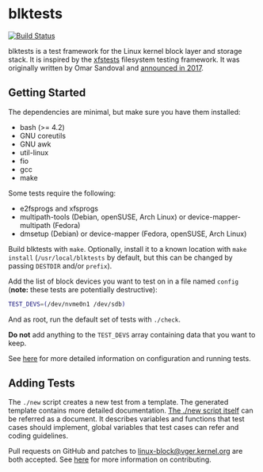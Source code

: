 # blktests

[![Build Status](https://github.com/osandov/blktests/workflows/CI/badge.svg)](https://github.com/osandov/blktests/actions)

blktests is a test framework for the Linux kernel block layer and storage
stack. It is inspired by the [xfstests](https://git.kernel.org/pub/scm/fs/xfs/xfstests-dev.git/)
filesystem testing framework. It was originally written by Omar Sandoval and
[announced in
2017](https://lore.kernel.org/linux-block/20170512184905.GA15267@vader.DHCP.thefacebook.com/).

## Getting Started

The dependencies are minimal, but make sure you have them installed:

- bash (>= 4.2)
- GNU coreutils
- GNU awk
- util-linux
- fio
- gcc
- make

Some tests require the following:

- e2fsprogs and xfsprogs
- multipath-tools (Debian, openSUSE, Arch Linux) or device-mapper-multipath
  (Fedora)
- dmsetup (Debian) or device-mapper (Fedora, openSUSE, Arch Linux)

Build blktests with `make`. Optionally, install it to a known location with
`make install` (`/usr/local/blktests` by default, but this can be changed by
passing `DESTDIR` and/or `prefix`).

Add the list of block devices you want to test on in a file named `config`
(**note:** these tests are potentially destructive):

```sh
TEST_DEVS=(/dev/nvme0n1 /dev/sdb)
```

And as root, run the default set of tests with `./check`.

**Do not** add anything to the `TEST_DEVS` array containing data that you want
to keep.

See [here](Documentation/running-tests.md) for more detailed information on
configuration and running tests.

## Adding Tests

The `./new` script creates a new test from a template. The generated template
contains more detailed documentation. [The ./new script itself](new) can be
referred as a document. It describes variables and functions that test cases
should implement, global variables that test cases can refer and coding
guidelines.

Pull requests on GitHub and patches to <linux-block@vger.kernel.org> are both
accepted. See [here](CONTRIBUTING.md) for more information on contributing.
